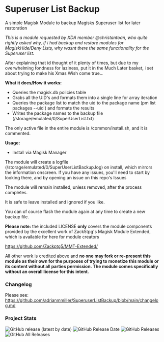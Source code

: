 # Superuser List Backup

A simple Magisk Module to backup Magisks Superuser list for later restoration

*This is a module requested by XDA member @christantoan, who quite rightly asked why, if i had backup and restore modules for MagiskHide/Deny Lists, why wasnt there the same functionality for the Superuser list.*

After explaining that id thought of it plenty of times, but due to my overwhelming fondness for laziness, put it in the Much Later basket, i set about trying to make his Xmas Wish come true...

**What it does/How it works:**

- Queries the magisk.db policies table
- Grabs all the UID's and formats them into a single line for array iteration
- Queries the package list to match the uid to the package name (pm list packages --uid <uid>) and formats the results
- Writes the package names to the backup file (/storage/emulated/0/SuperUserList.txt)

The only active file in the entire module is /common/install.sh, and it is commented.

**Usage:**

- Install via Magisk Manager

The module will create a logfile (/storage/emulated/0/SuperUserListBackup.log) on install, which mirrors the information onscreen. If you have any issues, you'll need to start by looking there, and by opening an issue on this repo's Issues  
  
The module will remain installed, unless removed, after the process completes.

It is safe to leave installed and ignored if you like.

You can of course flash the module again at any time to create a new backup file.


**Please note:** the included LICENSE **only** covers the module components provided by the excellent work of Zack5tpg's 
Magisk Module Extended, which is available for here for module creators

https://github.com/Zackptg5/MMT-Extended/

All other work is credited above and **no one may fork or re-present this module as their own for the purposes of trying to 
monetize this module or its content without all parties permission. The module comes specifically without an overall license 
for this intent.**


### Changelog ###

Please see: https://github.com/adrianmmiller/SuperuserListBackup/blob/main/changelog.md


### Project Stats ###

![GitHub release (latest by date)](https://img.shields.io/github/v/release/adrianmmiller/SuperuserListBackup?label=Release&style=plastic)
![GitHub Release Date](https://img.shields.io/github/release-date/adrianmmiller/SuperuserListBackup?label=Release%20Date&style=plastic)
![GitHub Releases](https://img.shields.io/github/downloads/adrianmmiller/SuperuserListBackup/latest/total?label=Downloads%20%28Latest%20Release%29&style=plastic)
![GitHub All Releases](https://img.shields.io/github/downloads/adrianmmiller/SuperuserListBackup/total?label=Total%20Downloads%20%28All%20Releases%29&style=plastic)
